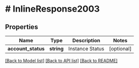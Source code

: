 # # InlineResponse2003

## Properties

Name | Type | Description | Notes
------------ | ------------- | ------------- | -------------
**account_status** | **string** | Instance Status | [optional] 

[[Back to Model list]](../../README.md#documentation-for-models) [[Back to API list]](../../README.md#documentation-for-api-endpoints) [[Back to README]](../../README.md)



